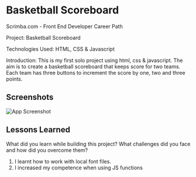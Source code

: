 # Basketball Scoreboard

Scrimba.com - Front End Developer Career Path

Project: Basketball Scoreboard

Technologies Used: HTML, CSS & Javascript

Introduction: This is my first solo project using html, css & javascript. The aim is to create a basketball scoreboard that keeps score for two teams. Each team has three buttons to increment the score by one, two and three points.

## Screenshots

![App Screenshot](https://via.placeholder.com/468x300?text=App+Screenshot+Here)

## Lessons Learned

What did you learn while building this project? What challenges did you face and how did you overcome them?

1. I learnt how to work with local font files.
2. I increased my competence when using JS functions
